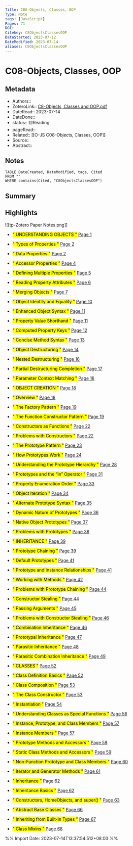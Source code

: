 ```yaml
---
Title: C08-Objects, Classes, OOP
Type: Note
tags: [JavaScript] 
Pages: 71
DOI: 
Citekey: C8ObjectsClassesOOP
DateStarted: 2023-07-12
DateModified: 2023-07-14
aliases: C8ObjectsClassesOOP
---
```

# C08-Objects, Classes, OOP
## Metadata
- Authors::  
- ZoteroLink:: [C8-Objects, Classes and OOP.pdf](zotero://select/library/items/HXLG5YLN)
- DateRead:: 2023-07-14
- DateDone::
- status:: 🟨Reading
- pageRead::
- Related:: [[O-JS C08-Objects, Classes, OOP]]
- Source:: 
- Abstract:: 

## Notes

```dataview
TABLE DateCreated, DateModified, tags, Cited
FROM ""
WHERE contains(Cited, "C8ObjectsClassesOOP")
```

## Summary

## Highlights
![[tp-Zotero Paper Notes.png]]
- <mark class="hltr-gray ">" UNDERSTANDING OBJECTS "</mark> [Page 1 ]( zotero://open-pdf/library/items/HXLG5YLN?page=1&annotation=U5UPFX4M)

- <mark class="hltr-gray ">" Types of Properties "</mark> [Page 2 ]( zotero://open-pdf/library/items/HXLG5YLN?page=2&annotation=V2GFDWV5)

- <mark class="hltr-gray ">" Data Properties "</mark> [Page 2 ]( zotero://open-pdf/library/items/HXLG5YLN?page=2&annotation=JXYA3W4D)

- <mark class="hltr-gray ">" Accessor Properties "</mark> [Page 4 ]( zotero://open-pdf/library/items/HXLG5YLN?page=4&annotation=6CAUE3TL)

- <mark class="hltr-gray ">" Defining Multiple Properties "</mark> [Page 5 ]( zotero://open-pdf/library/items/HXLG5YLN?page=5&annotation=9DCTFPRS)

- <mark class="hltr-gray ">" Reading Property Attributes "</mark> [Page 6 ]( zotero://open-pdf/library/items/HXLG5YLN?page=6&annotation=4DEDX8G9)

- <mark class="hltr-gray ">" Merging Objects "</mark> [Page 7 ]( zotero://open-pdf/library/items/HXLG5YLN?page=7&annotation=DHM8DRU4)

- <mark class="hltr-gray ">" Object Identity and Equality "</mark> [Page 10 ]( zotero://open-pdf/library/items/HXLG5YLN?page=10&annotation=N7WFLRRG)

- <mark class="hltr-gray ">" Enhanced Object Syntax "</mark> [Page 11 ]( zotero://open-pdf/library/items/HXLG5YLN?page=11&annotation=KTR6M2NX)

- <mark class="hltr-gray ">" Property Value Shorthand "</mark> [Page 11 ]( zotero://open-pdf/library/items/HXLG5YLN?page=11&annotation=E8FCV2JJ)

- <mark class="hltr-gray ">" Computed Property Keys "</mark> [Page 12 ]( zotero://open-pdf/library/items/HXLG5YLN?page=12&annotation=N4AITIBI)

- <mark class="hltr-gray ">" Concise Method Syntax "</mark> [Page 13 ]( zotero://open-pdf/library/items/HXLG5YLN?page=13&annotation=IXVJ9PSN)

- <mark class="hltr-gray ">" Object Destructuring "</mark> [Page 14 ]( zotero://open-pdf/library/items/HXLG5YLN?page=14&annotation=N8KXF6N5)

- <mark class="hltr-gray ">" Nested Destructuring "</mark> [Page 16 ]( zotero://open-pdf/library/items/HXLG5YLN?page=16&annotation=NAPX4R8F)

- <mark class="hltr-gray ">" Partial Destructuring Completion "</mark> [Page 17 ]( zotero://open-pdf/library/items/HXLG5YLN?page=17&annotation=H8HINXN3)

- <mark class="hltr-gray ">" Parameter Context Matching "</mark> [Page 18 ]( zotero://open-pdf/library/items/HXLG5YLN?page=18&annotation=LYYQIFJI)

- <mark class="hltr-gray ">" OBJECT CREATION "</mark> [Page 18 ]( zotero://open-pdf/library/items/HXLG5YLN?page=18&annotation=YTJ28SIK)

- <mark class="hltr-gray ">" Overview "</mark> [Page 18 ]( zotero://open-pdf/library/items/HXLG5YLN?page=18&annotation=6T77EABC)

- <mark class="hltr-gray ">" The Factory Pattern "</mark> [Page 19 ]( zotero://open-pdf/library/items/HXLG5YLN?page=19&annotation=2ND36UVM)

- <mark class="hltr-gray ">" The Function Constructor Pattern "</mark> [Page 19 ]( zotero://open-pdf/library/items/HXLG5YLN?page=19&annotation=MNKLC92G)

- <mark class="hltr-gray ">" Constructors as Functions "</mark> [Page 22 ]( zotero://open-pdf/library/items/HXLG5YLN?page=22&annotation=5KLBLHQM)

- <mark class="hltr-gray ">" Problems with Constructors "</mark> [Page 22 ]( zotero://open-pdf/library/items/HXLG5YLN?page=22&annotation=3KN53VMQ)

- <mark class="hltr-gray ">" The Prototype Pattern "</mark> [Page 23 ]( zotero://open-pdf/library/items/HXLG5YLN?page=23&annotation=8YXP4PQH)

- <mark class="hltr-gray ">" How Prototypes Work "</mark> [Page 24 ]( zotero://open-pdf/library/items/HXLG5YLN?page=24&annotation=4JH9S9X6)

- <mark class="hltr-gray ">" Understanding the Prototype Hierarchy "</mark> [Page 28 ]( zotero://open-pdf/library/items/HXLG5YLN?page=28&annotation=522VBUDL)

- <mark class="hltr-gray ">" Prototypes and the “in” Operator "</mark> [Page 31 ]( zotero://open-pdf/library/items/HXLG5YLN?page=31&annotation=8W3282IZ)

- <mark class="hltr-gray ">" Property Enumeration Order "</mark> [Page 33 ]( zotero://open-pdf/library/items/HXLG5YLN?page=33&annotation=CABV4RBP)

- <mark class="hltr-gray ">" Object Iteration "</mark> [Page 34 ]( zotero://open-pdf/library/items/HXLG5YLN?page=34&annotation=KZ9K8QE4)

- <mark class="hltr-gray ">" Alternate Prototype Syntax "</mark> [Page 35 ]( zotero://open-pdf/library/items/HXLG5YLN?page=35&annotation=Y6SNPUVN)

- <mark class="hltr-gray ">" Dynamic Nature of Prototypes "</mark> [Page 36 ]( zotero://open-pdf/library/items/HXLG5YLN?page=36&annotation=JQ4SMDGF)

- <mark class="hltr-gray ">" Native Object Prototypes "</mark> [Page 37 ]( zotero://open-pdf/library/items/HXLG5YLN?page=37&annotation=RADK2JXR)

- <mark class="hltr-gray ">" Problems with Prototypes "</mark> [Page 38 ]( zotero://open-pdf/library/items/HXLG5YLN?page=38&annotation=IHS32X6K)

- <mark class="hltr-gray ">" INHERITANCE "</mark> [Page 39 ]( zotero://open-pdf/library/items/HXLG5YLN?page=39&annotation=QAFS78YM)

- <mark class="hltr-gray ">" Prototype Chaining "</mark> [Page 39 ]( zotero://open-pdf/library/items/HXLG5YLN?page=39&annotation=BCICI6VS)

- <mark class="hltr-gray ">" Default Prototypes "</mark> [Page 41 ]( zotero://open-pdf/library/items/HXLG5YLN?page=41&annotation=NELSKB3W)

- <mark class="hltr-gray ">" Prototype and Instance Relationships "</mark> [Page 41 ]( zotero://open-pdf/library/items/HXLG5YLN?page=41&annotation=DT4PRVG5)

- <mark class="hltr-gray ">" Working with Methods "</mark> [Page 42 ]( zotero://open-pdf/library/items/HXLG5YLN?page=42&annotation=FKIDXDP2)

- <mark class="hltr-gray ">" Problems with Prototype Chaining "</mark> [Page 44 ]( zotero://open-pdf/library/items/HXLG5YLN?page=44&annotation=PC2GL65Q)

- <mark class="hltr-gray ">" Constructor Stealing "</mark> [Page 44 ]( zotero://open-pdf/library/items/HXLG5YLN?page=44&annotation=8QC8U53R)

- <mark class="hltr-gray ">" Passing Arguments "</mark> [Page 45 ]( zotero://open-pdf/library/items/HXLG5YLN?page=45&annotation=UVKNUJX8)

- <mark class="hltr-gray ">" Problems with Constructor Stealing "</mark> [Page 46 ]( zotero://open-pdf/library/items/HXLG5YLN?page=46&annotation=N38EG26R)

- <mark class="hltr-gray ">" Combination Inheritance "</mark> [Page 46 ]( zotero://open-pdf/library/items/HXLG5YLN?page=46&annotation=FJZ5T9MS)

- <mark class="hltr-gray ">" Prototypal Inheritance "</mark> [Page 47 ]( zotero://open-pdf/library/items/HXLG5YLN?page=47&annotation=EN77REEL)

- <mark class="hltr-gray ">" Parasitic Inheritance "</mark> [Page 48 ]( zotero://open-pdf/library/items/HXLG5YLN?page=48&annotation=A6JTJRUM)

- <mark class="hltr-gray ">" Parasitic Combination Inheritance "</mark> [Page 49 ]( zotero://open-pdf/library/items/HXLG5YLN?page=49&annotation=MFXF6GML)

- <mark class="hltr-gray ">" CLASSES "</mark> [Page 52 ]( zotero://open-pdf/library/items/HXLG5YLN?page=52&annotation=BE3LJFYN)

- <mark class="hltr-gray ">" Class Definition Basics "</mark> [Page 52 ]( zotero://open-pdf/library/items/HXLG5YLN?page=52&annotation=7QN7K9HT)

- <mark class="hltr-gray ">" Class Composition "</mark> [Page 53 ]( zotero://open-pdf/library/items/HXLG5YLN?page=53&annotation=53UZPFU7)

- <mark class="hltr-gray ">" The Class Constructor "</mark> [Page 53 ]( zotero://open-pdf/library/items/HXLG5YLN?page=53&annotation=C64UHZWL)

- <mark class="hltr-gray ">" Instantiation "</mark> [Page 54 ]( zotero://open-pdf/library/items/HXLG5YLN?page=54&annotation=BME6SI6D )

- <mark class="hltr-gray ">" Understanding Classes as Special Functions "</mark> [Page 56 ]( zotero://open-pdf/library/items/HXLG5YLN?page=56&annotation=Q44624VK)

- <mark class="hltr-gray ">" Instance, Prototype, and Class Members "</mark> [Page 57 ]( zotero://open-pdf/library/items/HXLG5YLN?page=57&annotation=4H58E3NL)

- <mark class="hltr-gray ">" Instance Members "</mark> [Page 57 ]( zotero://open-pdf/library/items/HXLG5YLN?page=57&annotation=ZLFLYHLE)

- <mark class="hltr-gray ">" Prototype Methods and Accessors "</mark> [Page 58 ]( zotero://open-pdf/library/items/HXLG5YLN?page=58&annotation=KHHMJSYI)

- <mark class="hltr-gray ">" Static Class Methods and Accessors "</mark> [Page 59 ]( zotero://open-pdf/library/items/HXLG5YLN?page=59&annotation=9E9JFFDT)

- <mark class="hltr-gray ">" Non-Function Prototype and Class Members "</mark> [Page 60 ]( zotero://open-pdf/library/items/HXLG5YLN?page=60&annotation=QDMCS4ZW)

- <mark class="hltr-gray ">" Iterator and Generator Methods "</mark> [Page 61 ]( zotero://open-pdf/library/items/HXLG5YLN?page=61&annotation=E534WXP2)

- <mark class="hltr-gray ">" Inheritance "</mark> [Page 62 ]( zotero://open-pdf/library/items/HXLG5YLN?page=62&annotation=ZNJ3XPGJ)

- <mark class="hltr-gray ">" Inheritance Basics "</mark> [Page 62 ]( zotero://open-pdf/library/items/HXLG5YLN?page=62&annotation=GX3VN4T3)

- <mark class="hltr-gray ">" Constructors, HomeObjects, and super() "</mark> [Page 63 ]( zotero://open-pdf/library/items/HXLG5YLN?page=63&annotation=T63Q42VU)

- <mark class="hltr-gray ">" Abstract Base Classes "</mark> [Page 66 ]( zotero://open-pdf/library/items/HXLG5YLN?page=66&annotation=KNZSEMEM)

- <mark class="hltr-gray ">" Inheriting from Built-in Types "</mark> [Page 67 ]( zotero://open-pdf/library/items/HXLG5YLN?page=67&annotation=YELLRVGN)

- <mark class="hltr-gray ">" Class Mixins "</mark> [Page 68 ]( zotero://open-pdf/library/items/HXLG5YLN?page=68&annotation=HAL9TTM2)



%% Import Date: 2023-07-14T13:37:54.512+08:00 %%
